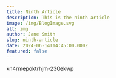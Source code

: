```yaml
---
title: Ninth Article
description: This is the ninth article
image: /img/BlogImage.svg
alt: img
author: Jane Smith
slug: ninth-article
date: 2024-06-14T14:45:00.000Z
featured: false
---
```

kn4rmepoktrhjm-230ekwp

